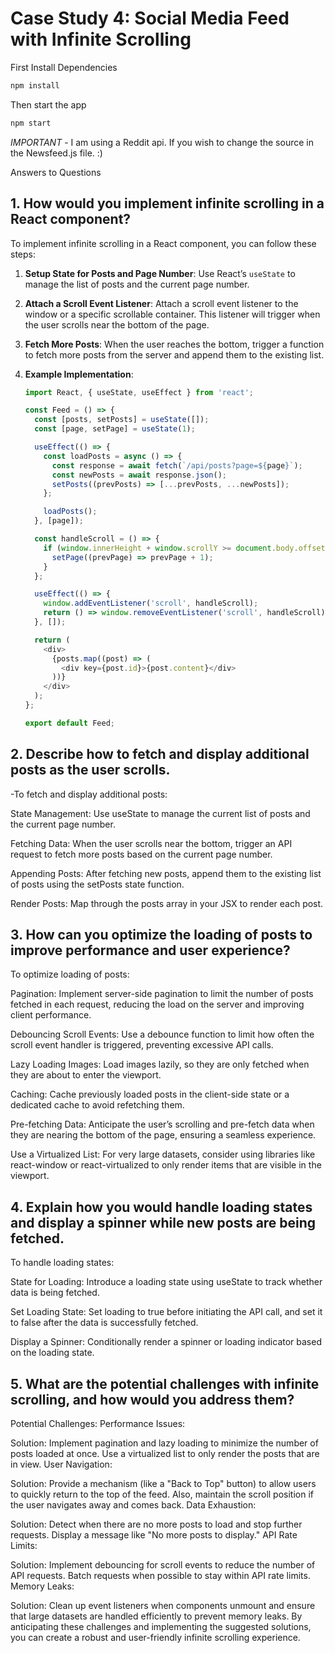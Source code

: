 # Case Study 4: Social Media Feed with Infinite Scrolling



First Install Dependencies
```bash
npm install
```

Then start the app
```bash
npm start
```

*IMPORTANT* - I am using a Reddit api. If you wish to change the source in the Newsfeed.js file. :)

Answers to Questions


## 1. How would you implement infinite scrolling in a React component?

To implement infinite scrolling in a React component, you can follow these steps:

1. **Setup State for Posts and Page Number**: Use React’s `useState` to manage the list of posts and the current page number.

2. **Attach a Scroll Event Listener**: Attach a scroll event listener to the window or a specific scrollable container. This listener will trigger when the user scrolls near the bottom of the page.

3. **Fetch More Posts**: When the user reaches the bottom, trigger a function to fetch more posts from the server and append them to the existing list.

4. **Example Implementation**:

   ```javascript
   import React, { useState, useEffect } from 'react';

   const Feed = () => {
     const [posts, setPosts] = useState([]);
     const [page, setPage] = useState(1);

     useEffect(() => {
       const loadPosts = async () => {
         const response = await fetch(`/api/posts?page=${page}`);
         const newPosts = await response.json();
         setPosts((prevPosts) => [...prevPosts, ...newPosts]);
       };

       loadPosts();
     }, [page]);

     const handleScroll = () => {
       if (window.innerHeight + window.scrollY >= document.body.offsetHeight - 500) {
         setPage((prevPage) => prevPage + 1);
       }
     };

     useEffect(() => {
       window.addEventListener('scroll', handleScroll);
       return () => window.removeEventListener('scroll', handleScroll);
     }, []);

     return (
       <div>
         {posts.map((post) => (
           <div key={post.id}>{post.content}</div>
         ))}
       </div>
     );
   };

   export default Feed;


## 2. Describe how to fetch and display additional posts as the user scrolls.

-To fetch and display additional posts:

  State Management: Use useState to manage the current list of posts and the current page number.

  Fetching Data: When the user scrolls near the bottom, trigger an API request to fetch more posts based on the current page number.

  Appending Posts: After fetching new posts, append them to the existing list of posts using the setPosts state function.

  Render Posts: Map through the posts array in your JSX to render each post.

## 3. How can you optimize the loading of posts to improve performance and user experience?

To optimize loading of posts:

Pagination: Implement server-side pagination to limit the number of posts fetched in each request, reducing the load on the server and improving client performance.

Debouncing Scroll Events: Use a debounce function to limit how often the scroll event handler is triggered, preventing excessive API calls.

Lazy Loading Images: Load images lazily, so they are only fetched when they are about to enter the viewport.

Caching: Cache previously loaded posts in the client-side state or a dedicated cache to avoid refetching them.

Pre-fetching Data: Anticipate the user’s scrolling and pre-fetch data when they are nearing the bottom of the page, ensuring a seamless experience.

Use a Virtualized List: For very large datasets, consider using libraries like react-window or react-virtualized to only render items that are visible in the viewport.

## 4. Explain how you would handle loading states and display a spinner while new posts are being fetched.

To handle loading states:

State for Loading: Introduce a loading state using useState to track whether data is being fetched.

Set Loading State: Set loading to true before initiating the API call, and set it to false after the data is successfully fetched.

Display a Spinner: Conditionally render a spinner or loading indicator based on the loading state.

## 5.  What are the potential challenges with infinite scrolling, and how would you address them?

Potential Challenges:
Performance Issues:

Solution: Implement pagination and lazy loading to minimize the number of posts loaded at once. Use a virtualized list to only render the posts that are in view.
User Navigation:

Solution: Provide a mechanism (like a "Back to Top" button) to allow users to quickly return to the top of the feed. Also, maintain the scroll position if the user navigates away and comes back.
Data Exhaustion:

Solution: Detect when there are no more posts to load and stop further requests. Display a message like "No more posts to display."
API Rate Limits:

Solution: Implement debouncing for scroll events to reduce the number of API requests. Batch requests when possible to stay within API rate limits.
Memory Leaks:

Solution: Clean up event listeners when components unmount and ensure that large datasets are handled efficiently to prevent memory leaks.
By anticipating these challenges and implementing the suggested solutions, you can create a robust and user-friendly infinite scrolling experience.



